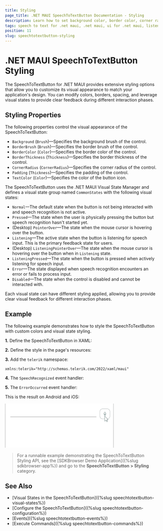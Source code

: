```yaml
---
title: Styling
page_title: .NET MAUI SpeechToTextButton Documentation - Styling
description: Learn how to set background color, border color, corner radius, and other properties of the SpeechToTextButton for .NET MAUI.
tags: speech to text for .net maui, .net maui, ui for .net maui, listening state
position: 11
slug: speechtotextbutton-styling
---
```


# .NET MAUI SpeechToTextButton Styling

The SpeechToTextButton for .NET MAUI provides extensive styling options that allow you to customize its visual appearance to match your application's design. You can modify colors, borders, spacing, and leverage visual states to provide clear feedback during different interaction phases.

## Styling Properties

The following properties control the visual appearance of the SpeechToTextButton:

* `Background` (`Brush`)&mdash;Specifies the background brush of the control.
* `BorderBrush` (`Brush`)&mdash;Specifies the border brush of the control.
* `BorderColor` (`Color`)&mdash;Specifies the border color of the control.
* `BorderThickness` (`Thickness`)&mdash;Specifies the border thickness of the control.
* `CornerRadius` (`CornerRadius`)&mdash;Specifies the corner radius of the control.
* `Padding` (`Thickness`)&mdash;Specifies the padding of the control.
* `TextColor` (`Color`)&mdash;Specifies the color of the button icon.

The SpeechToTextButton uses the .NET MAUI Visual State Manager and defines a visual state group named `CommonStates` with the following visual states:

* `Normal`&mdash;The default state when the button is not being interacted with and speech recognition is not active.
* `Pressed`&mdash;The state when the user is physically pressing the button but speech recognition hasn't started yet.
* (Desktop) `PointerOver`&mdash;The state when the mouse cursor is hovering over the button.
* `Listening`&mdash;The active state when the button is listening for speech input. This is the primary feedback state for users.
* (Desktop) `ListeningPointerOver`&mdash;The state when the mouse cursor is hovering over the button when in `Listening` state.
* `ListeningPressed`&mdash;The state when the button is pressed when actively listening for speech input.
* `Error`&mdash;The state displayed when speech recognition encounters an error or fails to process input.
* `Disabled`&mdash;The state when the control is disabled and cannot be interacted with.

Each visual state can have different styling applied, allowing you to provide clear visual feedback for different interaction phases.

## Example

The following example demonstrates how to style the SpeechToTextButton with custom colors and visual state styling.

**1.** Define the SpeechToTextButton in XAML:

<snippet id='speechtotext-styling' />

**2.** Define the style in the page's resources:

<snippet id='speechtotext-styling-resource' />

**3.** Add the `telerik` namespace:

```XAML
xmlns:telerik="http://schemas.telerik.com/2022/xaml/maui"
```

**4.** The `SpeechRecognized` event handler:

<snippet id='speechtotext-events-speech-recognized' />

**5.** The `ErrorOccurred` event handler:

<snippet id='speechtotext-events-error-occured' />

This is the result on Android and iOS:

![.NET MAUI SpeechToTextButton Visual States](images/speechtotextbutton-styling.gif "SpeechToTextButton for .NET MAUI")

> For a runnable example demonstrating the SpeechToTextButton Styling API, see the [SDKBrowser Demo Application]({%slug sdkbrowser-app%}) and go to the **SpeechToTextButton > Styling** category.

## See Also

- [Visual States in the SpeechToTextButton]({%slug speechtotextbutton-visual-states%})
- [Configure the SpeechToTextButton]({%slug speechtotextbutton-configuration%})
- [Events]({%slug speechtotextbutton-events%})
- [Execute Commands]({%slug speechtotextbutton-commands%})
